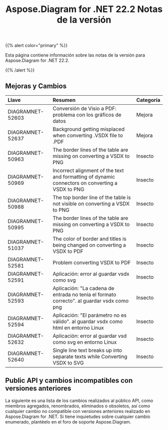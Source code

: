 ﻿---
title: Aspose.Diagram for .NET 22.2 Notas de la versión
type: docs
weight: 26
url: /es/net/aspose-diagram-for-net-22-2-release-notes/
---
{{% alert color="primary" %}} 

Esta página contiene información sobre las notas de la versión para Aspose.Diagram for .NET 22.2.

{{% /alert %}} 
## **Mejoras y Cambios**

|**Llave**|**Resumen**|**Categoría**|
|:- |:- |:- |
|DIAGRAMNET-52603|Conversión de Visio a PDF: problema con los gráficos de datos|Mejora|
|DIAGRAMNET-52637|Background getting misplaced when converting .VSDX file to .PDF|Mejora|
|DIAGRAMNET-50963|The border lines of the table are missing on converting a VSDX to PNG|Insecto|
|DIAGRAMNET-50969|Incorrect alignment of the text and formatting of dynamic connectors on converting a VSDX to PNG|Insecto|
|DIAGRAMNET-50988|The top border line of the table is not visible on converting a VSDX to PNG|Insecto|
|DIAGRAMNET-50995|The border lines of the table are missing on converting a VSDX to PNG|Insecto|
|DIAGRAMNET-51037|The color of border and titles is being changed on converting a VSDX to PDF|Insecto|
|DIAGRAMNET-52581|Problem converting VSDX to PDF|Insecto|
|DIAGRAMNET-52591|Aplicación: error al guardar vsdx como svg|Insecto|
|DIAGRAMNET-52593|Aplicación: "La cadena de entrada no tenía el formato correcto". al guardar vsdx como png|Insecto|
|DIAGRAMNET-52594|Aplicación: "El parámetro no es válido". al guardar vsdx como html en entorno Linux|Insecto|
|DIAGRAMNET-52632|Aplicación: error al guardar vsd como svg en entorno Linux|Insecto|
|DIAGRAMNET-52640|Single line text breaks up into separate texts while Converting VSDX to SVG|Insecto|

## **Public API y cambios incompatibles con versiones anteriores**
La siguiente es una lista de los cambios realizados al público API, como miembros agregados, renombrados, eliminados o obsoletos, así como cualquier cambio no compatible con versiones anteriores realizado en Aspose.Diagram for .NET. Si tiene inquietudes sobre cualquier cambio enumerado, plantéelo en el foro de soporte Aspose.Diagram.
